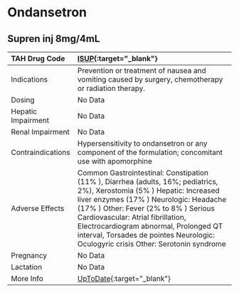 # Ondansetron

## Supren inj 8mg/4mL

| TAH Drug Code      | [ISUP](https://www.tahsda.org.tw/drugs/hissearch.php?drug_code=ISUP){:target="_blank"}                                                                                                                                                                                                                                                                                          |
|:-------------------|:--------------------------------------------------------------------------------------------------------------------------------------------------------------------------------------------------------------------------------------------------------------------------------------------------------------------------------------------------------------------------------|
| Indications        | Prevention or treatment of nausea and vomiting caused by surgery, chemotherapy or radiation therapy.                                                                                                                                                                                                                                                                            |
| Dosing             | No Data                                                                                                                                                                                                                                                                                                                                                                         |
| Hepatic Impairment | No Data                                                                                                                                                                                                                                                                                                                                                                         |
| Renal Impairment   | No Data                                                                                                                                                                                                                                                                                                                                                                         |
| Contraindications  | Hypersensitivity to ondansetron or any component of the formulation; concomitant use with apomorphine                                                                                                                                                                                                                                                                           |
| Adverse Effects    | Common Gastrointestinal: Constipation (11% ), Diarrhea (adults, 16%; pediatrics, 2%), Xerostomia (5% ) Hepatic: Increased liver enzymes (17% ) Neurologic: Headache (17% ) Other: Fever (2% to 8% ) Serious Cardiovascular: Atrial fibrillation, Electrocardiogram abnormal, Prolonged QT interval, Torsades de pointes Neurologic: Oculogyric crisis Other: Serotonin syndrome |
| Pregnancy          | No Data                                                                                                                                                                                                                                                                                                                                                                         |
| Lactation          | No Data                                                                                                                                                                                                                                                                                                                                                                         |
| More Info          | [UpToDate](https://www.uptodate.com/contents/ondansetron-drug-information){:target="_blank"}                                                                                                                                                                                                                                                                                    |

